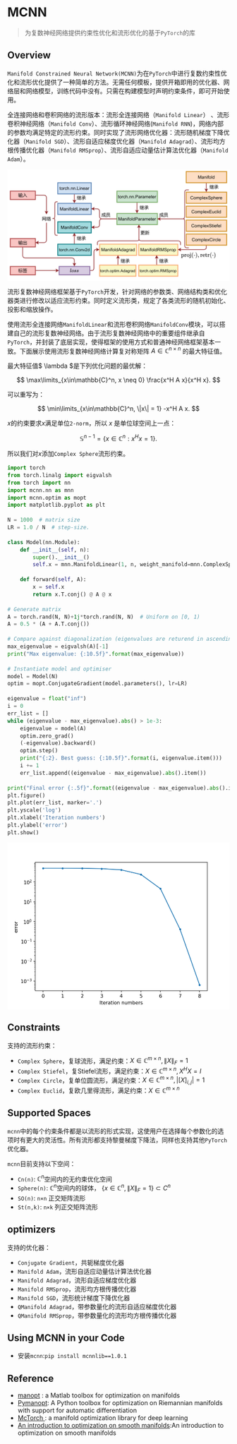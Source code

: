 # MCNN

> 为复数神经网络提供约束性优化和流形优化的基于`PyTorch`的库

## Overview

`Manifold Constrained Neural Network(MCNN)`为在`PyTorch`中进行复数约束性优化和流形优化提供了一种简单的方法。无需任何模板，提供开箱即用的优化器、网络层和网络模型，训练代码中没有。只需在构建模型时声明约束条件，即可开始使用。

全连接网络和卷积网络的流形版本：流形全连接网络（`Manifold Linear`） 、流形卷积神经网络（`Manifold Conv`）、流形循环神经网络(`Manifold RNN`)，网络内部的参数均满足特定的流形约束。同时实现了流形网络优化器：流形随机梯度下降优化器（`Manifold SGD`）、流形自适应梯度优化器（`Manifold Adagrad`）、流形均方根传播优化器（`Manifold RMSprop`）、流形自适应动量估计算法优化器（`Manifold Adam`）。

<center><img src=".\img\arch.png" width = "600" alt="图片名称" align=center /></center>

流形复数神经网络框架基于`PyTorch`开发，针对网络的参数类、网络结构类和优化器类进行修改以适应流形约束。同时定义流形类，规定了各类流形的随机初始化、投影和缩放操作。

使用流形全连接网络`ManifoldLinear`和流形卷积网络`ManifoldConv`模块，可以搭建自己的流形复数神经网络。由于流形复数神经网络中的重要组件继承自`PyTorch`，并封装了底层实现，使得框架的使用方式和普通神经网络框架基本一致。下面展示使用流形复数神经网络计算复对称矩阵 $A \in \mathbb C^{n\times n}$ 的最大特征值。

最大特征值$ \lambda $是下列优化问题的最优解：

$$
\max\limits_{x\in\mathbb{C}^n, x \neq 0} \frac{x^H A x}{x^H
            x}.
$$

可以重写为：

$$
\min\limits_{x\in\mathbb{C}^n, \|x\| = 1} -x^H A x.
$$

$x$的约束要求$x$满足单位`2-norm`，所以 $x$ 是单位球空间上一点：

$$
\mathbb{S}^{n-1} = \{x \in \mathbb{C}^n : x^H x = 1\}.
$$

所以我们对$x$添加`Complex Sphere`流形约束。

```python
import torch
from torch.linalg import eigvalsh
from torch import nn
import mcnn.nn as mnn
import mcnn.optim as mopt
import matplotlib.pyplot as plt

N = 1000  # matrix size
LR = 1.0 / N  # step-size.

class Model(nn.Module):
    def __init__(self, n):
        super().__init__()
        self.x = mnn.ManifoldLinear(1, n, weight_manifold=mnn.ComplexSphere, bias=False).to(torch.complex64).weight

    def forward(self, A):
        x = self.x
        return x.T.conj() @ A @ x

# Generate matrix
A = torch.rand(N, N)+1j*torch.rand(N, N)  # Uniform on [0, 1)
A = 0.5 * (A + A.T.conj())

# Compare against diagonalization (eigenvalues are returend in ascending order)
max_eigenvalue = eigvalsh(A)[-1]
print("Max eigenvalue: {:10.5f}".format(max_eigenvalue))

# Instantiate model and optimiser
model = Model(N)
optim = mopt.ConjugateGradient(model.parameters(), lr=LR)

eigenvalue = float("inf")
i = 0
err_list = []
while (eigenvalue - max_eigenvalue).abs() > 1e-3:
    eigenvalue = model(A)
    optim.zero_grad()
    (-eigenvalue).backward()
    optim.step()
    print("{:2}. Best guess: {:10.5f}".format(i, eigenvalue.item()))
    i += 1
    err_list.append((eigenvalue - max_eigenvalue).abs().item())

print("Final error {:.5f}".format((eigenvalue - max_eigenvalue).abs().item()))
plt.figure()
plt.plot(err_list, marker='.')
plt.yscale('log')
plt.xlabel('Iteration numbers')
plt.ylabel('error')
plt.show()
```

<center><img src="img\err_plot.png" width = "600" alt="图片名称" align=center /></center>

## Constraints

支持的流形约束：

* `Complex Sphere`，复球流形，满足约束：$X \in \mathbb C^{m \times n},\| X \|_F=1$
* `Complex Stiefel`，复Stiefel流形，满足约束：$X \in \mathbb C^{m\times n},{X}^H{X}={I}$
* `Complex Circle`，复单位圆流形，满足约束：$X \in \mathbb C^{m\times n},|[{X}]_{i,j}|=1$
* `Complex Euclid`，复欧几里得流形，满足约束：$X \in \mathbb C^{m\times n}$

## Supported Spaces

`mcnn`中的每个约束条件都是以流形的形式实现，这使用户在选择每个参数化的选项时有更大的灵活性。所有流形都支持黎曼梯度下降法，同样也支持其他`PyTorch`优化器。

`mcnn`目前支持以下空间：

* `Cn(n)`: $\mathbb C^n$空间内的无约束优化空间
* `Sphere(n)`:  $\mathbb C^n$空间内的球体， $\{x\in \mathbb C^n , \|X\|_F=1\} \subset C^n$
* `SO(n)`:  `n×n` 正交矩阵流形
* `St(n,k)`:  `n×k` 列正交矩阵流形

## optimizers

支持的优化器：

* `Conjugate Gradient`，共轭梯度优化器
* `Manifold Adam`，流形自适应动量估计算法优化器
* `Manifold Adagrad`，流形自适应梯度优化器
* `Manifold RMSprop`，流形均方根传播优化器
* `Manifold SGD`，流形统计梯度下降优化器
* `QManifold Adagrad`，带参数量化的流形自适应梯度优化器
* `QManifold RMSprop`，带参数量化的流形均方根传播优化器

## Using MCNN in your Code

* 安装`mcnn`:`pip install mcnnlib==1.0.1`

## Reference

* [manopt](https://github.com/NicolasBoumal/manopt) : a Matlab toolbox for optimization on manifolds
* [Pymanopt](https://github.com/pymanopt/pymanopt): A Python toolbox for optimization on Riemannian manifolds with support for automatic differentiation
* [McTorch ](https://github.com/mctorch/mctorch): a manifold optimization library for deep learning
* [An introduction to optimization on smooth manifolds](https://www.nicolasboumal.net/#book):An introduction to optimization on smooth manifolds
